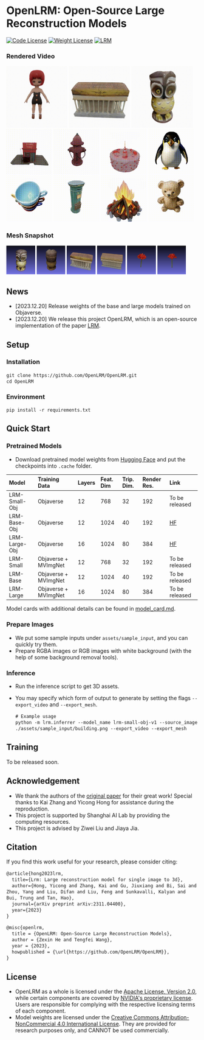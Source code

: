 # OpenLRM: Open-Source Large Reconstruction Models

[![Code License](https://img.shields.io/badge/Code%20License-Apache_2.0-yellow.svg)](LICENSE)
[![Weight License](https://img.shields.io/badge/Weight%20License-CC%20By%20NC%204.0-red)](LICENSE_WEIGHT)
[![LRM](https://img.shields.io/badge/LRM-Arxiv%20Link-green)](https://arxiv.org/abs/2311.04400)

### Rendered Video

<div style="text-align: left">
    <img src="assets/rendered_video/girl-l.gif" width="32%" height="auto"/>
    <img src="assets/rendered_video/building-l.gif" width="32%" height="auto"/>
    <img src="assets/rendered_video/owl-l.gif" width="32%" height="auto"/>
</div>
<div style="text-align: left">
    <img src="assets/rendered_video/hotdogs-l.gif" width="24%" height="auto"/>
    <img src="assets/rendered_video/hydrant-l.gif" width="24%" height="auto"/>
    <img src="assets/rendered_video/cake-b.gif" width="24%" height="auto"/>
    <img src="assets/rendered_video/penguin-b.gif" width="24%" height="auto"/>
</div>
<div style="text-align: left">
    <img src="assets/rendered_video/stack-b.gif" width="24%" height="auto"/>
    <img src="assets/rendered_video/mailbox-b.gif" width="24%" height="auto"/>
    <img src="assets/rendered_video/fire-b.gif" width="24%" height="auto"/>
    <img src="assets/rendered_video/wood-b.gif" width="24%" height="auto"/>
</div>

### Mesh Snapshot

<div style="text-align: left">
    <img src="assets/mesh_snapshot/crop.owl.ply00.png" width="15%" height="auto"/>
    <img src="assets/mesh_snapshot/crop.owl.ply01.png" width="15%" height="auto"/>
    <img src="assets/mesh_snapshot/crop.building.ply00.png" width="15%" height="auto"/>
    <img src="assets/mesh_snapshot/crop.building.ply01.png" width="15%" height="auto"/>
    <img src="assets/mesh_snapshot/crop.rose.ply00.png" width="15%" height="auto"/>
    <img src="assets/mesh_snapshot/crop.rose.ply01.png" width="15%" height="auto"/>
</div>

## News

- [2023.12.20] Release weights of the base and large models trained on Objaverse.
- [2023.12.20] We release this project OpenLRM, which is an open-source implementation of the paper [LRM](https://arxiv.org/abs/2311.04400).

## Setup

### Installation
```
git clone https://github.com/OpenLRM/OpenLRM.git
cd OpenLRM
```

### Environment
```
pip install -r requirements.txt
```

## Quick Start

### Pretrained Models

- Download pretrained model weights from [Hugging Face](https://huggingface.co/zxhezexin/OpenLRM) and put the checkpoints into `.cache` folder.

| Model | Training Data | Layers | Feat. Dim | Trip. Dim. | Render Res. | Link |
| :--- | :--- | :--- | :--- | :--- | :--- | :--- |
| LRM-Small-Obj | Objaverse | 12 | 768 | 32 | 192 | To be released |
| LRM-Base-Obj | Objaverse | 12 | 1024 | 40 | 192 | [HF](https://huggingface.co/zxhezexin/OpenLRM) |
| LRM-Large-Obj | Objaverse | 16 | 1024 | 80 | 384 | [HF](https://huggingface.co/zxhezexin/OpenLRM) |
| LRM-Small | Objaverse + MVImgNet | 12 | 768 | 32 | 192 | To be released |
| LRM-Base | Objaverse + MVImgNet | 12 | 1024 | 40 | 192 | To be released |
| LRM-Large | Objaverse + MVImgNet | 16 | 1024 | 80 | 384 | To be released |

Model cards with additional details can be found in [model_card.md](model_card.md).

### Prepare Images
- We put some sample inputs under `assets/sample_input`, and you can quickly try them.
- Prepare RGBA images or RGB images with white background (with the help of some background removal tools).

### Inference
- Run the inference script to get 3D assets.
- You may specify which form of output to generate by setting the flags `--export_video` and `--export_mesh`.

    ```
    # Example usage
    python -m lrm.inferrer --model_name lrm-small-obj-v1 --source_image ./assets/sample_input/building.png --export_video --export_mesh
    ```

## Training
To be released soon.

## Acknowledgement

- We thank the authors of the [original paper](https://arxiv.org/abs/2311.04400) for their great work! Special thanks to Kai Zhang and Yicong Hong for assistance during the reproduction.
- This project is supported by Shanghai AI Lab by providing the computing resources.
- This project is advised by Ziwei Liu and Jiaya Jia.

## Citation

If you find this work useful for your research, please consider citing:
```
@article{hong2023lrm,
  title={Lrm: Large reconstruction model for single image to 3d},
  author={Hong, Yicong and Zhang, Kai and Gu, Jiuxiang and Bi, Sai and Zhou, Yang and Liu, Difan and Liu, Feng and Sunkavalli, Kalyan and Bui, Trung and Tan, Hao},
  journal={arXiv preprint arXiv:2311.04400},
  year={2023}
}
```

```
@misc{openlrm,
  title = {OpenLRM: Open-Source Large Reconstruction Models},
  author = {Zexin He and Tengfei Wang},
  year = {2023},
  howpublished = {\url{https://github.com/OpenLRM/OpenLRM}},
}
```

## License

- OpenLRM as a whole is licensed under the [Apache License, Version 2.0](LICENSE), while certain components are covered by [NVIDIA's proprietary license](LICENSE_NVIDIA). Users are responsible for complying with the respective licensing terms of each component.
- Model weights are licensed under the [Creative Commons Attribution-NonCommercial 4.0 International License](LICENSE_WEIGHT). They are provided for research purposes only, and CANNOT be used commercially.
